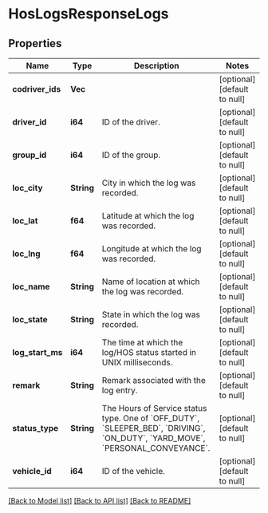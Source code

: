# HosLogsResponseLogs

## Properties
Name | Type | Description | Notes
------------ | ------------- | ------------- | -------------
**codriver_ids** | **Vec<i64>** |  | [optional] [default to null]
**driver_id** | **i64** | ID of the driver. | [optional] [default to null]
**group_id** | **i64** | ID of the group. | [optional] [default to null]
**loc_city** | **String** | City in which the log was recorded. | [optional] [default to null]
**loc_lat** | **f64** | Latitude at which the log was recorded. | [optional] [default to null]
**loc_lng** | **f64** | Longitude at which the log was recorded. | [optional] [default to null]
**loc_name** | **String** | Name of location at which the log was recorded. | [optional] [default to null]
**loc_state** | **String** | State in which the log was recorded. | [optional] [default to null]
**log_start_ms** | **i64** | The time at which the log/HOS status started in UNIX milliseconds. | [optional] [default to null]
**remark** | **String** | Remark associated with the log entry. | [optional] [default to null]
**status_type** | **String** | The Hours of Service status type. One of &#x60;OFF_DUTY&#x60;, &#x60;SLEEPER_BED&#x60;, &#x60;DRIVING&#x60;, &#x60;ON_DUTY&#x60;, &#x60;YARD_MOVE&#x60;, &#x60;PERSONAL_CONVEYANCE&#x60;. | [optional] [default to null]
**vehicle_id** | **i64** | ID of the vehicle. | [optional] [default to null]

[[Back to Model list]](../README.md#documentation-for-models) [[Back to API list]](../README.md#documentation-for-api-endpoints) [[Back to README]](../README.md)


